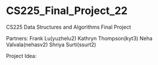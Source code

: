# CS225_Final_Project_22
CS225 Data Structures and Algorithms Final Project 

Partners:
Frank Lu(yuzhelu2)
Kathryn Thompson(kyt3)
Neha Valvala(nehasv2)
Shriya Surti(ssurt2)

Project Idea:
